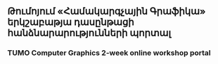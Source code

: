## Թումոյում «Համակարգչային Գրաֆիկա» երկշաբաթյա դասընթացի հանձնարարությունների պորտալ

### TUMO Computer Graphics 2-week online workshop portal
